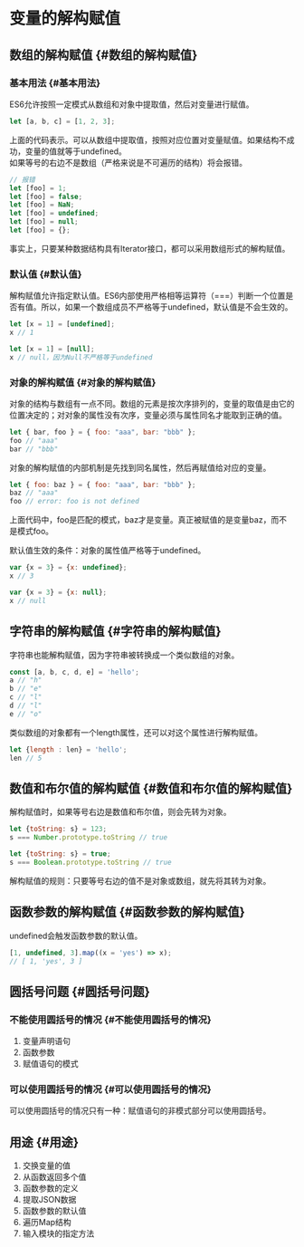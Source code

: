 # 变量的解构赋值

## 数组的解构赋值 {#数组的解构赋值}

### 基本用法 {#基本用法}

ES6允许按照一定模式从数组和对象中提取值，然后对变量进行赋值。

```js
let [a, b, c] = [1, 2, 3];
```

上面的代码表示。可以从数组中提取值，按照对应位置对变量赋值。如果结构不成功，变量的值就等于undefined。  
如果等号的右边不是数组（严格来说是不可遍历的结构）将会报错。

```js
// 报错
let [foo] = 1;
let [foo] = false;
let [foo] = NaN;
let [foo] = undefined;
let [foo] = null;
let [foo] = {};
```

事实上，只要某种数据结构具有Iterator接口，都可以采用数组形式的解构赋值。

### 默认值 {#默认值}

解构赋值允许指定默认值。ES6内部使用严格相等运算符（===）判断一个位置是否有值。所以，如果一个数组成员不严格等于undefined，默认值是不会生效的。

```js
let [x = 1] = [undefined];
x // 1

let [x = 1] = [null];
x // null，因为Null不严格等于undefined
```

### 对象的解构赋值 {#对象的解构赋值}

对象的结构与数组有一点不同。数组的元素是按次序排列的，变量的取值是由它的位置决定的；对对象的属性没有次序，变量必须与属性同名才能取到正确的值。

```js
let { bar, foo } = { foo: "aaa", bar: "bbb" };
foo // "aaa"
bar // "bbb"
```

对象的解构赋值的内部机制是先找到同名属性，然后再赋值给对应的变量。

```js
let { foo: baz } = { foo: "aaa", bar: "bbb" };
baz // "aaa"
foo // error: foo is not defined
```

上面代码中，foo是匹配的模式，baz才是变量。真正被赋值的是变量baz，而不是模式foo。

默认值生效的条件：对象的属性值严格等于undefined。

```js
var {x = 3} = {x: undefined};
x // 3

var {x = 3} = {x: null};
x // null
```

## 字符串的解构赋值 {#字符串的解构赋值}

字符串也能解构赋值，因为字符串被转换成一个类似数组的对象。

```js
const [a, b, c, d, e] = 'hello';
a // "h"
b // "e"
c // "l"
d // "l"
e // "o"
```

类似数组的对象都有一个length属性，还可以对这个属性进行解构赋值。

```js
let {length : len} = 'hello';
len // 5
```

## 数值和布尔值的解构赋值 {#数值和布尔值的解构赋值}

解构赋值时，如果等号右边是数值和布尔值，则会先转为对象。

```js
let {toString: s} = 123;
s === Number.prototype.toString // true

let {toString: s} = true;
s === Boolean.prototype.toString // true
```

解构赋值的规则：只要等号右边的值不是对象或数组，就先将其转为对象。

## 函数参数的解构赋值 {#函数参数的解构赋值}

undefined会触发函数参数的默认值。

```js
[1, undefined, 3].map((x = 'yes') => x);
// [ 1, 'yes', 3 ]
```

## 圆括号问题 {#圆括号问题}

### 不能使用圆括号的情况 {#不能使用圆括号的情况}

1. 变量声明语句
2. 函数参数
3. 赋值语句的模式

### 可以使用圆括号的情况 {#可以使用圆括号的情况}

可以使用圆括号的情况只有一种：赋值语句的非模式部分可以使用圆括号。

## 用途 {#用途}

1. 交换变量的值
2. 从函数返回多个值
3. 函数参数的定义
4. 提取JSON数据
5. 函数参数的默认值
6. 遍历Map结构
7. 输入模块的指定方法



